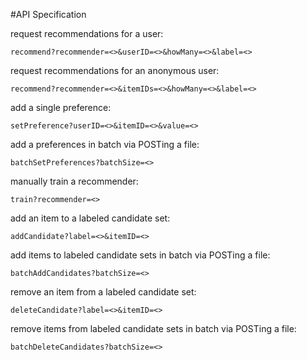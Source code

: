 #API Specification

request recommendations for a user:

`recommend?recommender=<>&userID=<>&howMany=<>&label=<>`

request recommendations for an anonymous user:

`recommend?recommender=<>&itemIDs=<>&howMany=<>&label=<>`

add a single preference:

`setPreference?userID=<>&itemID=<>&value=<>`

add a preferences in batch via POSTing a file:

`batchSetPreferences?batchSize=<>`

manually train a recommender:

`train?recommender=<>`

add an item to a labeled candidate set:

`addCandidate?label=<>&itemID=<>`

add items to labeled candidate sets in batch via POSTing a file:

`batchAddCandidates?batchSize=<>`

remove an item from a labeled candidate set:

`deleteCandidate?label=<>&itemID=<>`

remove items from labeled candidate sets in batch via POSTing a file:

`batchDeleteCandidates?batchSize=<>`